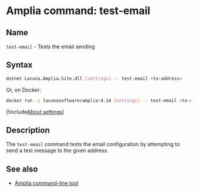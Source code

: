 ﻿# Amplia command: **test-email**

## Name

`test-email` - Tests the email sending

## Syntax

```sh
dotnet Lacuna.Amplia.Site.dll [settings] -- test-email <to-address>
```

Or, on Docker:

```sh
docker run -i lacunasoftware/amplia:4.14 [settings] -- test-email <to-address>
```

[!include[About settings](includes/about-settings.md)]

## Description

The `test-email` command tests the email configuration by attempting to send a test message to the given address.

## See also

* [Amplia command-line tool](index.md)
